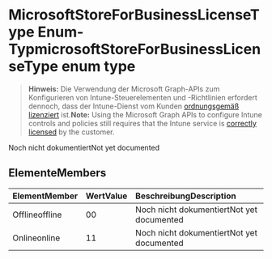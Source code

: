 # <a name="microsoftstoreforbusinesslicensetype-enum-type"></a><span data-ttu-id="e4043-101">MicrosoftStoreForBusinessLicenseType Enum-Typ</span><span class="sxs-lookup"><span data-stu-id="e4043-101">microsoftStoreForBusinessLicenseType enum type</span></span>

> <span data-ttu-id="e4043-102">**Hinweis:** Die Verwendung der Microsoft Graph-APIs zum Konfigurieren von Intune-Steuerelementen und -Richtlinien erfordert dennoch, dass der Intune-Dienst vom Kunden [ordnungsgemäß lizenziert](https://go.microsoft.com/fwlink/?linkid=839381) ist.</span><span class="sxs-lookup"><span data-stu-id="e4043-102">**Note:** Using the Microsoft Graph APIs to configure Intune controls and policies still requires that the Intune service is [correctly licensed](https://go.microsoft.com/fwlink/?linkid=839381) by the customer.</span></span>

<span data-ttu-id="e4043-103">Noch nicht dokumentiert</span><span class="sxs-lookup"><span data-stu-id="e4043-103">Not yet documented</span></span>
## <a name="members"></a><span data-ttu-id="e4043-104">Elemente</span><span class="sxs-lookup"><span data-stu-id="e4043-104">Members</span></span>
|<span data-ttu-id="e4043-105">Element</span><span class="sxs-lookup"><span data-stu-id="e4043-105">Member</span></span>|<span data-ttu-id="e4043-106">Wert</span><span class="sxs-lookup"><span data-stu-id="e4043-106">Value</span></span>|<span data-ttu-id="e4043-107">Beschreibung</span><span class="sxs-lookup"><span data-stu-id="e4043-107">Description</span></span>|
|:---|:---|:---|
|<span data-ttu-id="e4043-108">Offline</span><span class="sxs-lookup"><span data-stu-id="e4043-108">offline</span></span>|<span data-ttu-id="e4043-109">0</span><span class="sxs-lookup"><span data-stu-id="e4043-109">0</span></span>|<span data-ttu-id="e4043-110">Noch nicht dokumentiert</span><span class="sxs-lookup"><span data-stu-id="e4043-110">Not yet documented</span></span>|
|<span data-ttu-id="e4043-111">Online</span><span class="sxs-lookup"><span data-stu-id="e4043-111">online</span></span>|<span data-ttu-id="e4043-112">1</span><span class="sxs-lookup"><span data-stu-id="e4043-112">1</span></span>|<span data-ttu-id="e4043-113">Noch nicht dokumentiert</span><span class="sxs-lookup"><span data-stu-id="e4043-113">Not yet documented</span></span>|



